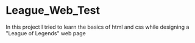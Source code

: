 # League_Web_Test
In this project I tried to learn the basics of html and css while designing a "League of Legends" web page
